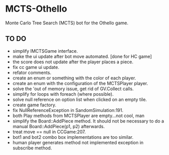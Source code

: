 # MCTS-Othello
Monte Carlo Tree Search (MCTS) bot for the Othello game.

## TO DO
- simplify IMCTSGame interface.
- make the ui update after bot move automated. [done for HC game]
- the score does not update after the player places a piece.
- fix cc game ui update.
- refator comments.
- create an enum or something with the color of each player.
- create an enum with the configuration of the MCTSPlayer player.
- solve the 'out of memory issue, get rid of GV.Collect calls.
- simplify for loops with foreach (where possible).
- solve null reference on option list when clicked on an empty tile.
- create game factory.
- fix NullReferenceException in SandomSimulation:191.
- both Play methods from MCTSPlayer are empty...not cool, man
- simplify the Board::AddPiece method. It should not be necessary to do a 
manual Board::AddPiece(p1, p2) afterwards.
- treat move == null in CCGame:207.
- bot1 and bot2 combo box implementations are too similar.
- human player generates method not implemented exception in subscribe method.